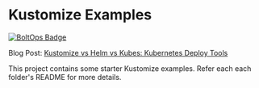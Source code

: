 # Kustomize Examples

[![BoltOps Badge](https://img.boltops.com/boltops/badges/boltops-badge.png)](https://www.boltops.com)

Blog Post: [Kustomize vs Helm vs Kubes: Kubernetes Deploy Tools](https://blog.boltops.com/2020/11/05/kustomize-vs-helm-vs-kubes-kubernetes-deploy-tools)

This project contains some starter Kustomize examples. Refer each each folder's README for more details.
